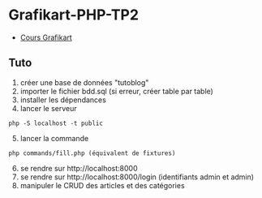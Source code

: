 # Grafikart-PHP-TP2

* [Cours Grafikart](https://www.grafikart.fr/formations/php)

## Tuto

1) créer une base de données "tutoblog"
2) importer le fichier bdd.sql (si erreur, créer table par table)
3) installer les dépendances
4) lancer le serveur
```
php -S localhost -t public
```
5) lancer la commande
```
php commands/fill.php (équivalent de fixtures)
```
6) se rendre sur http://localhost:8000
7) se rendre sur http://localhost:8000/login (identifiants admin et admin)
8) manipuler le CRUD des articles et des catégories


